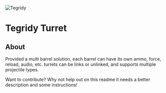 ![Tegridy](./0.png)

# Tegridy Turret
## About
Provided a multi barrel solution, each barrel can have its own ammo, force, reload, audio, etc. turrets can be links or unlinked, and supports multiple projectile types. 

Want to contribute? Why not help out on this readme it needs a better description and some instructions! 